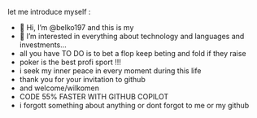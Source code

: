 let me introduce myself  :
- 👋 Hi, I’m @belko197 and this is my 
- 👀 I’m interested in everything about technology and languages and investments...
- all you have TO DO is to bet a flop keep beting and fold if they raise
- poker is the best profi sport !!!
- i seek my inner peace in every moment during this life
- thank you for your invitation to github
- and welcome/wilkomen
- CODE 55% FASTER WITH GITHUB COPILOT 
- i forgott something about anything 
or dont forgot 
to me 
or my github 
